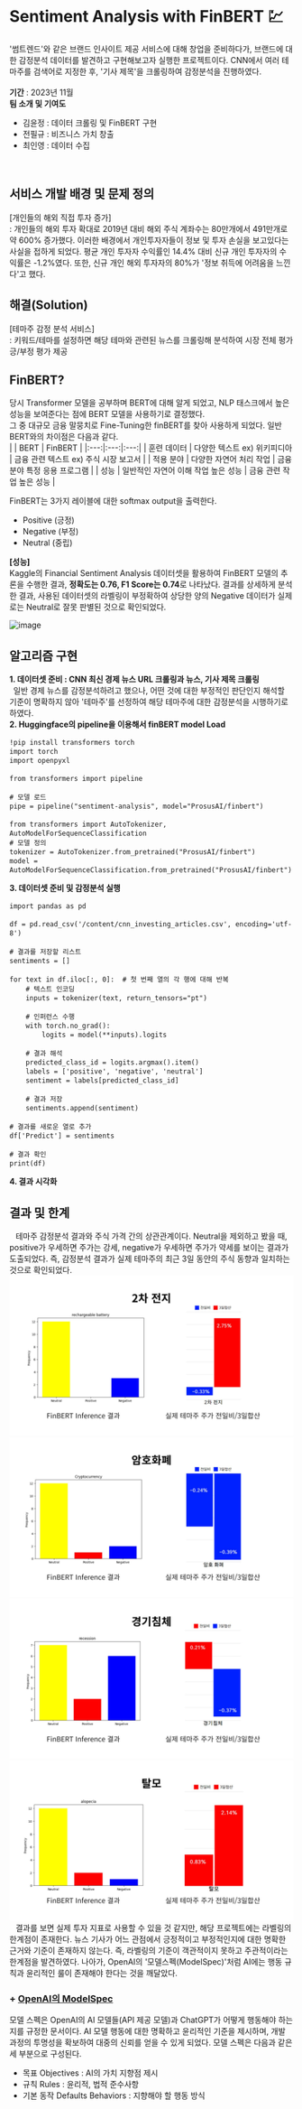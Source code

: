 # Sentiment Analysis with FinBERT 💹
'썸트렌드'와 같은 브랜드 인사이트 제공 서비스에 대해 창업을 준비하다가, 브랜드에 대한 감정분석 데이터를 발견하고 구현해보고자 실행한 프로젝트이다. CNN에서 여러 테마주를 검색어로 지정한 후, '기사 제목'을 크롤링하여 감정분석을 진행하였다. <br> 
<br>
**기간** : 2023년 11월 <br>
**팀 소개 및 기여도** <br> 
- 김윤정 : 데이터 크롤링 및 FinBERT 구현
- 전필규 : 비즈니스 가치 창출
- 최인영 : 데이터 수집
<br>

## 서비스 개발 배경 및 문제 정의
[개인들의 해외 직접 투자 증가] <br>
: 개인들의 해외 투자 확대로 2019년 대비 해외 주식 계좌수는 80만개에서 491만개로 약 600% 증가했다. 이러한 배경에서 개인투자자들이 정보 및 투자 손실을 보고있다는 사실을 접하게 되었다. 평균 개인 투자자 수익률인 14.4% 대비 신규 개인 투자자의 수익률은 -1.2%였다. 또한, 신규 개인 해외 투자자의 80%가 '정보 취득에 어려움을 느낀다'고 했다. <br> 

## 해결(Solution) 
[테마주 감정 분석 서비스] <br>
: 키워드/테마를 설정하면 해당 테마와 관련된 뉴스를 크롤링해 분석하여 시장 전체 평가 긍/부정 평가 제공 <br>

## FinBERT? 
당시 Transformer 모델을 공부하며 BERT에 대해 알게 되었고, NLP 태스크에서 높은 성능을 보여준다는 점에 BERT 모델을 사용하기로 결정했다. <br> 
그 중 대규모 금융 말뭉치로 Fine-Tuning한 finBERT를 찾아 사용하게 되었다. 일반 BERT와의 차이점은 다음과 같다. <br>
| | BERT | FinBERT |
|:---:|:---:|:---:|
| 훈련 데이터 | 다양한 텍스트 ex) 위키피디아 | 금융 관련 텍스트 ex) 주식 시장 보고서 |
| 적용 분야 | 다양한 자연어 처리 작업 | 금융 분야 특정 응용 프로그램 |
| 성능 | 일반적인 자연어 이해 작업 높은 성능 | 금융 관련 작업 높은 성능 |

FinBERT는 3가지 레이블에 대한 softmax output을 출력한다. <br>
- Positive (긍정)
- Negative (부정)
- Neutral (중립)

**[성능]** <br>
Kaggle의 Financial Sentiment Analysis 데이터셋을 활용하여 FinBERT 모델의 추론을 수행한 결과, **정확도는 0.76, F1 Score는 0.74**로 나타났다. 결과를 상세하게 분석한 결과, 사용된 데이터셋의 라벨링이 부정확하여 상당한 양의 Negative 데이터가 실제로는 Neutral로 잘못 판별된 것으로 확인되었다. <br>

![image](https://github.com/kingodjerry/Sentiment_Analysis/assets/143167244/a29b6b35-0870-4eae-814a-f7f8838875f1)



## 알고리즘 구현
**1. 데이터셋 준비 : CNN 최신 경제 뉴스 URL 크롤링과 뉴스, 기사 제목 크롤링** <br>
&ensp;일반 경제 뉴스를 감정분석하려고 했으나, 어떤 것에 대한 부정적인 판단인지 해석할 기준이 명확하지 않아 '테마주'를 선정하여 해당 테마주에 대한 감정분석을 시행하기로 하였다. <br>
**2. Huggingface의 pipeline을 이용해서 finBERT model Load** <br>
```
!pip install transformers torch
import torch
import openpyxl

from transformers import pipeline

# 모델 로드
pipe = pipeline("sentiment-analysis", model="ProsusAI/finbert")

from transformers import AutoTokenizer, AutoModelForSequenceClassification
# 모델 정의
tokenizer = AutoTokenizer.from_pretrained("ProsusAI/finbert")
model = AutoModelForSequenceClassification.from_pretrained("ProsusAI/finbert")
```
**3. 데이터셋 준비 및 감정분석 실행** <br>
```
import pandas as pd

df = pd.read_csv('/content/cnn_investing_articles.csv', encoding='utf-8')

# 결과를 저장할 리스트
sentiments = []

for text in df.iloc[:, 0]:  # 첫 번째 열의 각 행에 대해 반복
    # 텍스트 인코딩
    inputs = tokenizer(text, return_tensors="pt")

    # 인퍼런스 수행
    with torch.no_grad():
        logits = model(**inputs).logits

    # 결과 해석
    predicted_class_id = logits.argmax().item()
    labels = ['positive', 'negative', 'neutral']
    sentiment = labels[predicted_class_id]

    # 결과 저장
    sentiments.append(sentiment)

# 결과를 새로운 열로 추가
df['Predict'] = sentiments

# 결과 확인
print(df)
```
**4. 결과 시각화**


## 결과 및 한계
&ensp; 테마주 감정분석 결과와 주식 가격 간의 상관관계이다. Neutral을 제외하고 봤을 때, positive가 우세하면 주가는 강세, negative가 우세하면 주가가 약세를 보이는 결과가 도출되었다. 즉, 감정분석 결과가 실제 테마주의 최근 3일 동안의 주식 동향과 일치하는 것으로 확인되었다.  <br>
<img src="./output_img/1.jpg">
<img src="./output_img/2.jpg">
<img src="./output_img/3.jpg">
<img src="./output_img/4.jpg">
&ensp; 결과를 보면 실제 투자 지표로 사용할 수 있을 것 같지만, 해당 프로젝트에는 라벨링의 한계점이 존재한다. 뉴스 기사가 어느 관점에서 긍정적이고 부정적인지에 대한 명확한 근거와 기준이 존재하지 않는다. 즉, 라벨링의 기준이 객관적이지 못하고 주관적이라는 한계점을 발견하였다. 나아가, OpenAI의 '모델스펙(ModelSpec)'처럼 AI에는 행동 규칙과 윤리적인 룰이 존재해야 한다는 것을 깨달았다. <br>

### + [OpenAI의 ModelSpec](https://openai.com/index/introducing-the-model-spec/)
모델 스펙은 OpenAI의 AI 모델들(API 제공 모델)과 ChatGPT가 어떻게 행동해야 하는지를 규정한 문서이다. AI 모델 행동에 대한 명확하고 윤리적인 기준을 제시하며, 개발 과정의 투명성을 확보하여 대중의 신뢰를 얻을 수 있게 되었다. 모델 스펙은 다음과 같은 세 부분으로 구성된다. <br> 
- 목표 Objectives : AI의 가치 지향점 제시
- 규칙 Rules : 윤리적, 법적 준수사항
- 기본 동작 Defaults Behaviors : 지향해야 할 행동 방식
